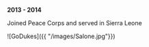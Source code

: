 
**2013 - 2014**

Joined Peace Corps and served in Sierra Leone

![GoDukes]({{ "/images/Salone.jpg"}})